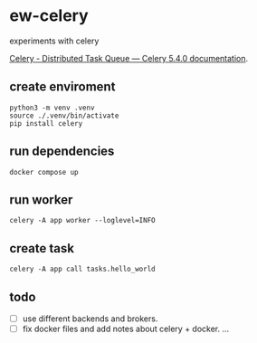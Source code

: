 # ew-celery
experiments with celery

[Celery - Distributed Task Queue — Celery 5.4.0 documentation](https://docs.celeryq.dev/).

## create enviroment
```shell
python3 -m venv .venv
source ./.venv/bin/activate
pip install celery
```

## run dependencies
```shell
docker compose up
```

## run worker
```shell
celery -A app worker --loglevel=INFO
```

## create task
```shell
celery -A app call tasks.hello_world
```

## todo
- [ ] use different backends and brokers.
- [ ] fix docker files and add notes about celery + docker.
...
